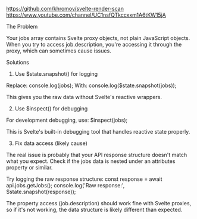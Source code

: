 https://github.com/khromov/svelte-render-scan
https://www.youtube.com/channel/UC1nsfQTkccxxm1A6tKW15jA

The Problem

  Your jobs array contains Svelte proxy objects, not plain JavaScript objects. When you try to access
  job.description, you're accessing it through the proxy, which can sometimes cause issues.

  Solutions

  1. Use $state.snapshot() for logging

  Replace:
  console.log(jobs);
  With:
  console.log($state.snapshot(jobs));

  This gives you the raw data without Svelte's reactive wrappers.

  2. Use $inspect() for debugging

  For development debugging, use:
  $inspect(jobs);

  This is Svelte's built-in debugging tool that handles reactive state properly.

  3. Fix data access (likely cause)

  The real issue is probably that your API response structure doesn't match what you expect. Check if the jobs
  data is nested under an attributes property or similar.

  Try logging the raw response structure:
  const response = await api.jobs.getJobs();
  console.log('Raw response:', $state.snapshot(response));

  The property access (job.description) should work fine with Svelte proxies, so if it's not working, the data
  structure is likely different than expected.
